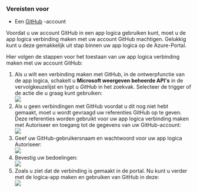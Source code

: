 ### <a name="prerequisites"></a>Vereisten voor
- Een [GitHub](http://GitHub.com) -account 

Voordat u uw account GitHub in een app logica gebruiken kunt, moet u de app logica verbinding maken met uw account GitHub machtigen. Gelukkig kunt u deze gemakkelijk uit stap binnen uw app logica op de Azure-Portal. 

Hier volgen de stappen voor het toestaan van uw app logica verbinding maken met uw account GitHub:

1. Als u wilt een verbinding maken met GitHub, in de ontwerpfunctie van de app logica, schakelt u **Microsoft weergeven beheerde API's** in de vervolgkeuzelijst en typt u *GitHub* in het zoekvak. Selecteer de trigger of de actie die u graag kunt gebruiken:  
  ![](./media/connectors-create-api-github/github-1.png)
2. Als u geen verbindingen met GitHub voordat u dit nog niet hebt gemaakt, moet u wordt gevraagd uw referenties GitHub op te geven. Deze referenties worden gebruikt voor uw app logica verbinding maken met Autoriseer en toegang tot de gegevens van uw GitHub-account:  
  ![](./media/connectors-create-api-github/github-2.png)
3. Geef uw GitHub-gebruikersnaam en wachtwoord voor uw app logica Autoriseer:  
  ![](./media/connectors-create-api-github/github-3.png)   
4. Bevestig uw bedoelingen:  
  ![](./media/connectors-create-api-github/github-4.png)   
5. Zoals u ziet dat de verbinding is gemaakt in de portal. Nu kunt u verder met de logica-app maken en gebruiken van GitHub in deze:   
  ![](./media/connectors-create-api-github/github-5.png)   

